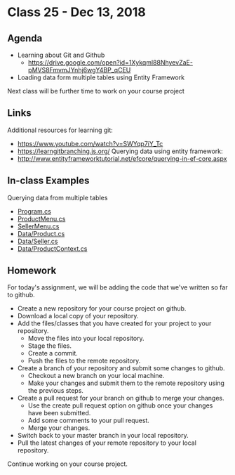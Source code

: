 # Class 25 - Dec 13, 2018

## Agenda

* Learning about Git and Github
  * https://drive.google.com/open?id=1Xykqml88NhyevZaE-pMVS8FmvmJYnhj6wgY4BP_qCEU
* Loading data form multiple tables using Entity Framework

Next class will be further time to work on your course project

## Links

Additional resources for learning git:
* https://www.youtube.com/watch?v=SWYqp7iY_Tc
* https://learngitbranching.js.org/
Querying data using entity framework:
* http://www.entityframeworktutorial.net/efcore/querying-in-ef-core.aspx

## In-class Examples

Querying data from multiple tables
* [Program.cs](EFCoreExample/EFCoreExample/Program.cs)
* [ProductMenu.cs](EFCoreExample/EFCoreExample/ProductMenu.cs)
* [SellerMenu.cs](EFCoreExample/EFCoreExample/SellerMenu.cs)
* [Data/Product.cs](EFCoreExample/EFCoreExample/Data/Product.cs)
* [Data/Seller.cs](EFCoreExample/EFCoreExample/Data/Seller.cs)
* [Data/ProductContext.cs](EFCoreExample/EFCoreExample/Data/ProductContext.cs)

## Homework

For today's assignment, we will be adding the code that we've written so far to github.

* Create a new repository for your course project on github.
* Download a local copy of your repository.
* Add the files/classes that you have created for your project to your repository.
  * Move the files into your local repository.
  * Stage the files.
  * Create a commit.
  * Push the files to the remote repository.
* Create a branch of your repository and submit some changes to github.
  * Checkout a new branch on your local machine.
  * Make your changes and submit them to the remote repository using the previous steps.
* Create a pull request for your branch on github to merge your changes.
  * Use the create pull request option on github once your changes have been submitted.
  * Add some comments to your pull request.
  * Merge your changes.
* Switch back to your master branch in your local repository.
* Pull the latest changes of your remote repository to your local repository.

Continue working on your course project.